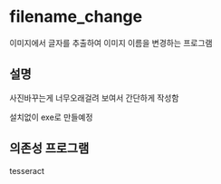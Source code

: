 # filename_change
이미지에서 글자를 추출하여 이미지 이름을 변경하는 프로그램

## 설명
사진바꾸는게 너무오래걸려 보여서 간단하게 작성함

설치없이 exe로 만들예정


## 의존성 프로그램
tesseract

